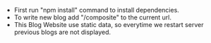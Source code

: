 - First run "npm install" command to install dependencies.
- To write new blog add "/composite" to the current url.
- This Blog Website use static data, so everytime we restart server previous blogs are not displayed.
